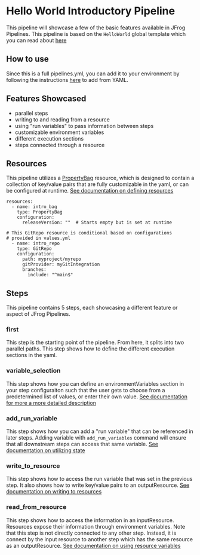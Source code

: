 # Hello World Introductory Pipeline
This pipeline will showcase a few of the basic features available in JFrog Pipelines. This pipeline is based on the `HelloWorld` global template which you can read about [here](https://www.jfrog.com/confluence/display/JFROG/Global+Templates)

## How to use
Since this is a full pipelines.yml, you can add it to your environment by following the instructions [here](https://www.jfrog.com/confluence/display/JFROG/Managing+Pipeline+Sources#ManagingPipelineSources-AddingaPipelineSource) to add from YAML.

## Features Showcased
- parallel steps
- writing to and reading from a resource
- using "run variables" to pass information between steps
- customizable environment variables
- different execution sections
- steps connected through a resource

## Resources
This pipeline utilizes a [PropertyBag](https://www.jfrog.com/confluence/display/JFROG/PropertyBag) resource, which is designed to contain a collection of key/value pairs that are fully customizable in the yaml, or can be configured at runtime. [See documentation on defining resources](https://www.jfrog.com/confluence/display/JFROG/Pipelines+Resources)

```
resources:
  - name: intro_bag
    type: PropertyBag
    configuration:
      releaseVersion: ""  # Starts empty but is set at runtime

# This GitRepo resource is conditional based on configurations
# provided in values.yml
  - name: intro_repo
    type: GitRepo
    configuration:
      path: myproject/myrepo
      gitProvider: myGitIntegration
      branches:
        include: "^main$"
```

## Steps
This pipeline contains 5 steps, each showcasing a different feature or aspect of JFrog Pipelines.
### first
This step is the starting point of the pipeline. From here, it splits into two parallel paths. This step shows how to define the different execution sections in the yaml.

### variable_selection
This step shows how you can define an environmentVariables section in your step configuraiton such that the user gets to choose from a predetermined list of values, or enter their own value. [See documentation for more a more detailed description](https://www.jfrog.com/confluence/display/JFROG/Pipelines+Environment+Variables#PipelinesEnvironmentVariables-EnvironmentVariablesConfiguration)


### add_run_variable
This step shows how you can add a "run variable" that can be referenced in later steps. Adding variable with `add_run_variables` command will ensure that all downstream steps can access that same variable. [See documentation on utilizing state](https://www.jfrog.com/confluence/display/JFROG/Creating+Stateful+Pipelines#CreatingStatefulPipelines-runStateRunState)

### write_to_resource
This step shows how to access the run variable that was set in the previous step. It also shows how to write key/value pairs to an outputResource. [See documentation on writing to resources](https://www.jfrog.com/confluence/display/JFROG/Pipelines+Resources#PipelinesResources-UsingStatefulResources)

### read_from_resource
This step shows how to access the information in an inputResource. Resources expose their information through environment variables. Note that this step is not directly connected to any other step. Instead, it is connect by the input resource to another step which has the same resource as an outputResource. [See documentation on using resource variables](https://www.jfrog.com/confluence/display/JFROG/Pipelines+Resources#PipelinesResources-UsingResourcesValuesinEnvironmentVariables)
